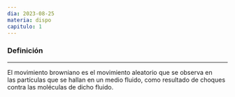 ```yaml
---
dia: 2023-08-25
materia: dispo
capitulo: 1
---
```

### Definición
---
El movimiento browniano es el movimiento aleatorio que se observa en las partículas que se hallan en un medio fluido, como resultado de choques contra las moléculas de dicho fluido.
